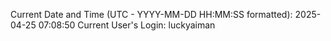 Current Date and Time (UTC - YYYY-MM-DD HH:MM:SS formatted): 2025-04-25 07:08:50
Current User's Login: luckyaiman
